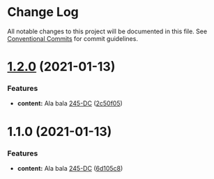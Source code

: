 # Change Log

All notable changes to this project will be documented in this file.
See [Conventional Commits](https://conventionalcommits.org) for commit guidelines.

# [1.2.0](https://github.com/dilyanatanasov177/lerna-test/compare/stack@1.1.0...stack@1.2.0) (2021-01-13)


### Features

* **content:** Ala bala [245-DC](https://github.com/lerna/lerna/issues/387) ([2c50f05](https://github.com/dilyanatanasov177/lerna-test/commit/2c50f05727ab2a74fc98f75180cf694239856a2e))





# 1.1.0 (2021-01-13)


### Features

* **content:** Ala bala [245-DC](https://github.com/lerna/lerna/issues/387) ([6d105c8](https://github.com/dilyanatanasov177/lerna-test/commit/6d105c883a8726e1ddd0eab8ecb131331ec95b2c))
